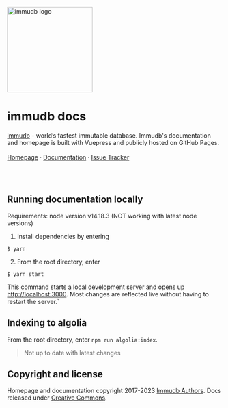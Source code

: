 <p>
    <a href="https://codenotary.io/technologies/immudb">
        <img src="https://docs.immudb.io/mascot.png" alt="immudb logo" width=200>
    </a>
</p>

<h1>immudb docs</h1>
    
<p>
    <a href="https://immudb.io">immudb</a> - world’s fastest immutable database. Immudb's documentation and homepage is built with Vuepress and publicly hosted on GitHub Pages. 
    <br/>
    <br/>
    <a href="https://codenotary.io/technologies/immudb">Homepage</a>
    ·
    <a href="https://docs.immudb.io/">Documentation</a>
    ·
    <a href="https://github.com/codenotary/immudb/issues">Issue Tracker</a>
</p>

<br/>
<br/>

## Running documentation locally

Requirements: node version v14.18.3 (NOT working with latest node versions)

1. Install dependencies by entering 
```
$ yarn
```
2. From the root directory, enter 
```
$ yarn start
```
This command starts a local development server and opens up [http://localhost:3000](http://localhost:3000). Most changes are reflected live without having to restart the server.`

## Indexing to algolia

From the root directory, enter `npm run algolia:index`.
> Not up to date with latest changes

## Copyright and license

Homepage and documentation copyright 2017-2023 [Immudb Authors](https://github.com/codenotary/immudb/graphs/contributors). 
Docs released under [Creative Commons](https://github.com/codenotary/immudb.io/blob/master/LICENSE).
